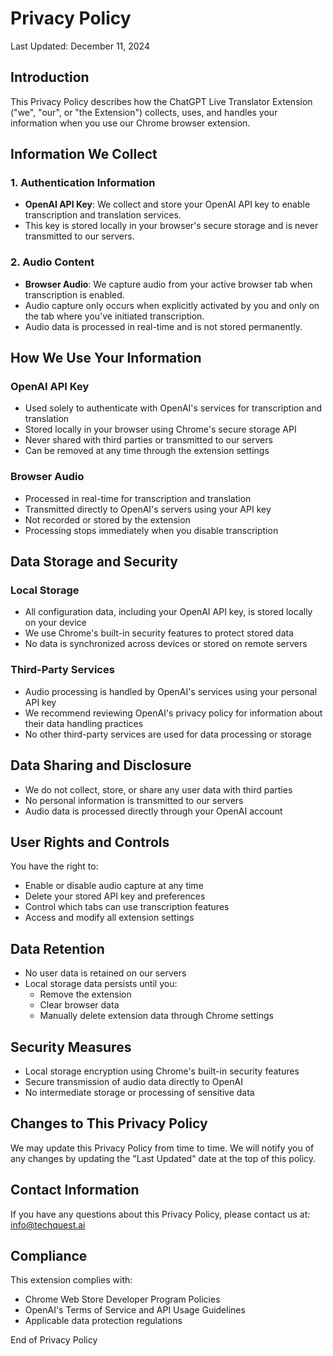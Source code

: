 # Privacy Policy

Last Updated: December 11, 2024

## Introduction
This Privacy Policy describes how the ChatGPT Live Translator Extension ("we", "our", or "the Extension") collects, uses, and handles your information when you use our Chrome browser extension.

## Information We Collect

### 1. Authentication Information
- **OpenAI API Key**: We collect and store your OpenAI API key to enable transcription and translation services.
- This key is stored locally in your browser's secure storage and is never transmitted to our servers.

### 2. Audio Content
- **Browser Audio**: We capture audio from your active browser tab when transcription is enabled.
- Audio capture only occurs when explicitly activated by you and only on the tab where you've initiated transcription.
- Audio data is processed in real-time and is not stored permanently.

## How We Use Your Information

### OpenAI API Key
- Used solely to authenticate with OpenAI's services for transcription and translation
- Stored locally in your browser using Chrome's secure storage API
- Never shared with third parties or transmitted to our servers
- Can be removed at any time through the extension settings

### Browser Audio
- Processed in real-time for transcription and translation
- Transmitted directly to OpenAI's servers using your API key
- Not recorded or stored by the extension
- Processing stops immediately when you disable transcription

## Data Storage and Security

### Local Storage
- All configuration data, including your OpenAI API key, is stored locally on your device
- We use Chrome's built-in security features to protect stored data
- No data is synchronized across devices or stored on remote servers

### Third-Party Services
- Audio processing is handled by OpenAI's services using your personal API key
- We recommend reviewing OpenAI's privacy policy for information about their data handling practices
- No other third-party services are used for data processing or storage

## Data Sharing and Disclosure
- We do not collect, store, or share any user data with third parties
- No personal information is transmitted to our servers
- Audio data is processed directly through your OpenAI account

## User Rights and Controls
You have the right to:
- Enable or disable audio capture at any time
- Delete your stored API key and preferences
- Control which tabs can use transcription features
- Access and modify all extension settings

## Data Retention
- No user data is retained on our servers
- Local storage data persists until you:
  - Remove the extension
  - Clear browser data
  - Manually delete extension data through Chrome settings

## Security Measures
- Local storage encryption using Chrome's built-in security features
- Secure transmission of audio data directly to OpenAI
- No intermediate storage or processing of sensitive data

## Changes to This Privacy Policy
We may update this Privacy Policy from time to time. We will notify you of any changes by updating the "Last Updated" date at the top of this policy.

## Contact Information
If you have any questions about this Privacy Policy, please contact us at: info@techquest.ai

## Compliance
This extension complies with:
- Chrome Web Store Developer Program Policies
- OpenAI's Terms of Service and API Usage Guidelines
- Applicable data protection regulations

End of Privacy Policy